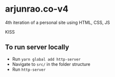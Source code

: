 # arjunrao.co-v4

4th iteration of a personal site using HTML, CSS, JS

KISS

## To run server locally 
- Run `yarn global add http-server`
- Navigate to `src/` in the folder structure 
- Run `http-server`